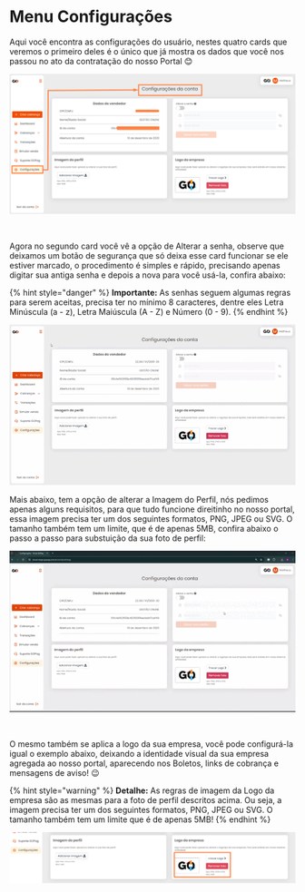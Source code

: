# Menu Configurações

<p>Aqui você encontra as configurações do usuário, nestes quatro cards que veremos o primeiro deles é o único que já mostra os dados que você nos passou no ato da contratação do nosso Portal 😊</p>

![configuracoes_menu](../assets/prints/configuracoes_menu.png)

<br>

<p>Agora no segundo card você vê a opção de Alterar a senha, observe que deixamos um botão de segurança que só deixa esse card funcionar se ele estiver marcado, o procedimento é simples e rápido, precisando apenas digitar sua antiga senha e depois a nova para você usá-la, confira abaixo:</p>

{% hint style="danger" %}
**Importante:** As senhas seguem algumas regras para serem aceitas, precisa ter no mínimo 8 caracteres, dentre eles Letra Minúscula (a - z), Letra Maiúscula (A - Z) e Número (0 - 9).
{% endhint %}

![configuracoes_menu_alterar_senha](../assets/prints/configuracoes_menu_alterar_senha.gif)

<p>Mais abaixo, tem a opção de alterar a Imagem do Perfil, nós pedimos apenas alguns requisitos, para que tudo funcione direitinho no nosso portal, essa imagem precisa ter um dos seguintes formatos, PNG, JPEG ou SVG. O tamanho também tem um limite, que é de apenas 5MB, confira abaixo o passo a passo para substuição da sua foto de perfil:</p>

![configuracoes_menu_alterar_foto_perfil](../assets/prints/configuracoes_menu_alterar_foto_perfil.gif)

<br>

<p>O mesmo também se aplica a logo da sua empresa, você pode configurá-la igual o exemplo abaixo, deixando a identidade visual da sua empresa agregada ao nosso portal, aparecendo nos Boletos, links de cobrança e mensagens de aviso! 😉</p>

{% hint style="warning" %}
**Detalhe:** As regras de imagem da Logo da empresa são as mesmas para a foto de perfil descritos acima. Ou seja, a imagem precisa ter um dos seguintes formatos, PNG, JPEG ou SVG. O tamanho também tem um limite que é de apenas 5MB!
{% endhint %}

![configuracoes_menu_alterar_foto_empresa](../assets/prints/configuracoes_menu_alterar_foto_empresa.png)


